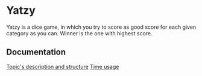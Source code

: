 # Yatzy
Yatzy is a dice game, in which you try to score as good score for each given category as you can. Winner is the one with highest score.

## Documentation
[Topic's description and structure](documentation/aiheenKuvausJaRakenne.md)
[Time usage](documentation/tuntikirjanpito.md)
